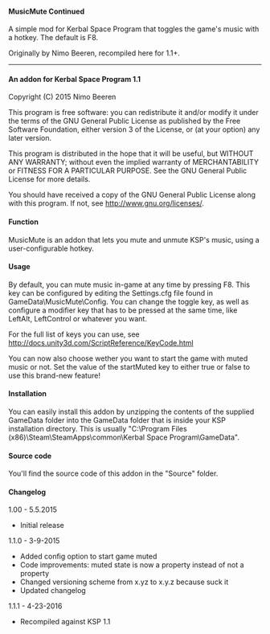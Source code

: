 #### MusicMute Continued

A simple mod for Kerbal Space Program that toggles the game's music with a hotkey. The default is F8.

Originally by Nimo Beeren, recompiled here for 1.1+.

---

#### An addon for Kerbal Space Program 1.1

Copyright (C) 2015 Nimo Beeren

This program is free software: you can redistribute it and/or modify
it under the terms of the GNU General Public License as published by
the Free Software Foundation, either version 3 of the License, or
(at your option) any later version.

This program is distributed in the hope that it will be useful,
but WITHOUT ANY WARRANTY; without even the implied warranty of
MERCHANTABILITY or FITNESS FOR A PARTICULAR PURPOSE.  See the
GNU General Public License for more details.

You should have received a copy of the GNU General Public License
along with this program.  If not, see <http://www.gnu.org/licenses/>.

#### Function
MusicMute is an addon that lets you mute and unmute KSP's music, using a user-configurable hotkey.

#### Usage
By default, you can mute music in-game at any time by pressing F8. This key can be configured by editing the Settings.cfg file found in GameData\MusicMute\Config.
You can change the toggle key, as well as configure a modifier key that has to be pressed at the same time, like LeftAlt, LeftControl or whatever you want.

For the full list of keys you can use, see http://docs.unity3d.com/ScriptReference/KeyCode.html

You can now also choose wether you want to start the game with muted music or not. Set the value of the startMuted key to either true or false to use this brand-new feature!

#### Installation
You can easily install this addon by unzipping the contents of the supplied GameData folder into the GameData folder that is inside your KSP installation directory.
This is usually "C:\Program Files (x86)\Steam\SteamApps\common\Kerbal Space Program\GameData".

#### Source code
You'll find the source code of this addon in the "Source" folder.

#### Changelog
1.00 - 5.5.2015
 * Initial release
 
1.1.0 - 3-9-2015
 * Added config option to start game muted
 * Code improvements: muted state is now a property instead of not a property
 * Changed versioning scheme from x.yz to x.y.z because suck it
 * Updated changelog

1.1.1 - 4-23-2016
 * Recompiled against KSP 1.1